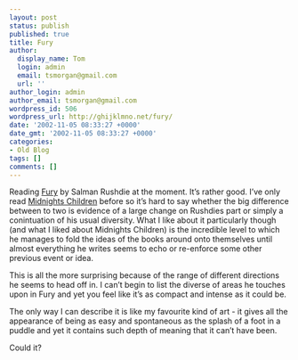 ```yaml
---
layout: post
status: publish
published: true
title: Fury
author:
  display_name: Tom
  login: admin
  email: tsmorgan@gmail.com
  url: ''
author_login: admin
author_email: tsmorgan@gmail.com
wordpress_id: 506
wordpress_url: http://ghijklmno.net/fury/
date: '2002-11-05 08:33:27 +0000'
date_gmt: '2002-11-05 08:33:27 +0000'
categories:
- Old Blog
tags: []
comments: []
---
```

<!-- more -->

<p>Reading <a href="http://www.amazon.co.uk/exec/obidos/ASIN/0099421860">Fury</a> by Salman Rushdie at the moment. It&#8217;s rather good. I&#8217;ve only read <a href="http://www.amazon.co.uk/exec/obidos/ASIN/0099578514">Midnights Children</a> before so it&#8217;s hard to say whether the big difference between to two is evidence of a large change on Rushdies part or simply a conintuation of his usual diversity. What I like about it particularly though (and what I liked about Midnights Children) is the incredible level to which he manages to fold the ideas of the books around onto themselves until almost everything he writes seems to echo or re-enforce some other previous event or idea.</p>

<p>This is all the more surprising because of the range of different directions he seems to head off in. I can&#8217;t begin to list the diverse of areas he touches upon in Fury and yet you feel like it&#8217;s as compact and intense as it could be.</p>

<p>The only way I can describe it is like my favourite kind of art - it gives all the appearance of being as easy and spontaneous as the splash of a foot in a puddle and yet it contains such depth of meaning that it can&#8217;t have been.</p>

<p>Could it?</p>

